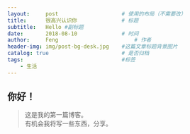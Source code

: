 ```yaml
---
layout:     post   				    # 使用的布局（不需要改）
title:      很高兴认识你 				# 标题
subtitle:   Hello #副标题
date:       2018-08-10 				# 时间
author:     Feng 						# 作者
header-img: img/post-bg-desk.jpg 	#这篇文章标题背景图片
catalog: true 						# 是否归档
tags:								#标签
    - 生活
---
```


## 你好！
>这是我的第一篇博客。<br>有机会我将写一些东西，分享。
